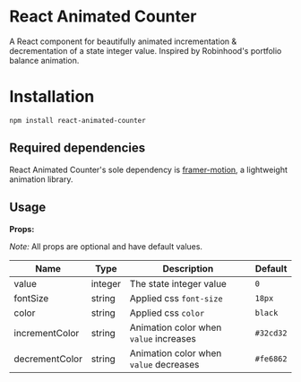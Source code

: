 # React Animated Counter

A React component for beautifully animated incrementation & decrementation of a state integer value. Inspired by Robinhood's portfolio balance animation. 


# Installation

`npm install react-animated-counter`

## Required dependencies

React Animated Counter's sole dependency is  [framer-motion](https://www.npmjs.com/package/framer-motion), a lightweight animation library.

## Usage

**Props:**

_Note:_  All props are optional and have default values.

|     Name       |Type                           |Description   | Default                      |
|----------------|-------------------------------|-------------|----------------|
| value           |integer            |The state integer value | `0`
|fontSize         |string             |Applied css `font-size`             | `18px`
|color          | string | Applied css `color` | `black`
|incrementColor | string | Animation color when `value` increases | `#32cd32`
|decrementColor | string | Animation color when `value` decreases | `#fe6862`
